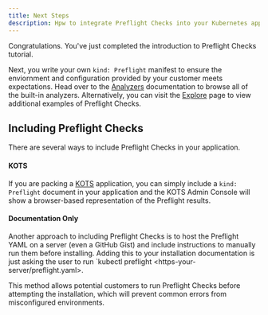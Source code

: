 ```yaml
---
title: Next Steps
description: Hpw to integrate Preflight Checks into your Kubernetes application
---
```


Congratulations.
You've just completed the introduction to Preflight Checks tutorial.

Next, you write your own `kind: Preflight` manifest to ensure the enviornment and configuration provided by your customer meets expectations.
Head over to the [Analyzers](https://troubleshoot.sh/analyzers) documentation to browse all of the built-in analyzers.
Alternatively, you can visit the [Explore](https://troubleshoot.sh/explore) page to view additional examples of Preflight Checks.

## Including Preflight Checks

There are several ways to include Preflight Checks in your application.

#### KOTS
If you are packing a [KOTS](https://kots.io) application, you can simply include a `kind: Preflight` document in your application and the KOTS Admin Console will show a browser-based representation of the Preflight results.


#### Documentation Only
Another approach to including Preflight Checks is to host the Preflight YAML on a server (even a GitHub Gist) and include instructions to manually run them before installing.
Adding this to your installation documentation is just asking the user to run `kubectl preflight <https-your-server/preflight.yaml>.

This method allows potential customers to run Preflight Checks before attempting the installation, which will prevent common errors from misconfigured environments.
